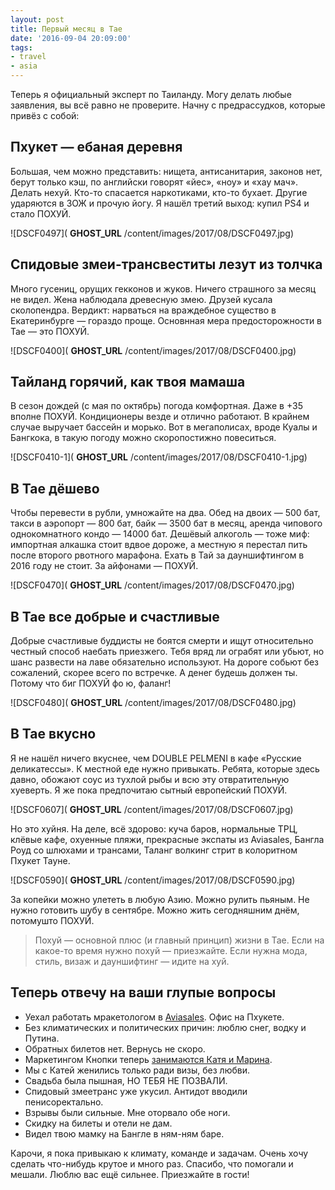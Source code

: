 ```yaml
---
layout: post
title: Первый месяц в Тае
date: '2016-09-04 20:09:00'
tags:
- travel
- asia
---
```


Теперь я официальный эксперт по Таиланду. Могу делать любые заявления, вы всё равно не проверите. Начну с предрассудков, которые привёз с собой:

## Пхукет — ебаная деревня

Большая, чем можно представить: нищета, антисанитария, законов нет, берут только кэш, по английски говорят «йес», «ноу» и «хау мач». Делать нехуй. Кто-то спасается наркотиками, кто-то бухает. Другие ударяются в ЗОЖ и прочую йогу. Я нашёл третий выход: купил PS4 и стало ПОХУЙ.

![DSCF0497]( __GHOST_URL__ /content/images/2017/08/DSCF0497.jpg)

## Спидовые змеи-трансвеститы лезут из толчка

Много гусениц, орущих гекконов и жуков. Ничего страшного за месяц не видел. Жена наблюдала древесную змею. Друзей кусала сколопендра. Вердикт: нарваться на враждебное существо в Екатеринбурге — гораздо проще. Основнная мера предосторожности в Тае — это ПОХУЙ.

![DSCF0400]( __GHOST_URL__ /content/images/2017/08/DSCF0400.jpg)

## Тайланд горячий, как твоя мамаша

В сезон дождей (с мая по октябрь) погода комфортная. Даже в +35 вполне ПОХУЙ. Кондиционеры везде и отлично работают. В крайнем случае выручает бассейн и морько. Вот в мегаполисах, вроде Куалы и Бангкока, в такую погоду можно скоропостижно повеситься.

![DSCF0410-1]( __GHOST_URL__ /content/images/2017/08/DSCF0410-1.jpg)

## В Тае дёшево

Чтобы перевести в рубли, умножайте на два. Обед на двоих — 500 бат, такси в аэропорт — 800 бат, байк — 3500 бат в месяц, аренда чипового однокомнатного кондо — 14000 бат. Дешёвый алкоголь — тоже миф: импортная алкашка стоит вдвое дороже, а местную я перестал пить после второго рвотного марафона. Ехать в Тай за дауншифтингом в 2016 году не стоит. За айфонами — ПОХУЙ.

![DSCF0470]( __GHOST_URL__ /content/images/2017/08/DSCF0470.jpg)

## В Тае все добрые и счастливые

Добрые счастливые буддисты не боятся смерти и ищут относительно честный способ наебать приезжего. Тебя вряд ли ограбят или убьют, но шанс развести на лаве обязательно используют. На дороге собьют без сожалений, скорее всего по встречке. А денег будешь должен ты. Потому что биг ПОХУЙ фо ю, фаланг!

![DSCF0480]( __GHOST_URL__ /content/images/2017/08/DSCF0480.jpg)

## В Тае вкусно

Я не нашёл ничего вкуснее, чем DOUBLE PELMENI в кафе «Русские деликатессы». К местной еде нужно привыкать. Ребята, которые здесь давно, обожают соус из тухлой рыбы и всю эту отвратительную хуеверть. Я же пока предпочитаю сытный европейский ПОХУЙ.

![DSCF0607]( __GHOST_URL__ /content/images/2017/08/DSCF0607.jpg)

Но это хуйня. На деле, всё здорово: куча баров, нормальные ТРЦ, клёвые кафе, охуенные пляжи, прекрасные экспаты из Aviasales, Бангла Роуд со шлюхами и трансами, Таланг волкинг стрит в колоритном Пхукет Тауне.

![DSCF0590]( __GHOST_URL__ /content/images/2017/08/DSCF0590.jpg)

За копейки можно улететь в любую Азию. Можно рулить пьяным. Не нужно готовить шубу в сентябре. Можно жить сегодняшним днём, потомушто ПОХУЙ.

> Похуй — основной плюс (и главный принцип) жизни в Тае. Если на какое-то время нужно похуй — приезжайте. Если нужна мода, стиль, визаж и дауншифтинг — идите на хуй.

## Теперь отвечу на ваши глупые вопросы

- Уехал работать мракетологом в [Aviasales](http://aviasales.ru). Офис на Пхукете.
- Без климатических и политических причин: люблю снег, водку и Путина.
- Обратных билетов нет. Вернусь не скоро.
- Маркетингом Кнопки теперь [занимаются Катя и Марина](http://knopka.com/about/marketers/).
- Мы с Катей женились только ради визы, без любви.
- Свадьба была пышная, НО ТЕБЯ НЕ ПОЗВАЛИ.
- Спидовый змеетранс уже укусил. Антидот вводили пенисоректально.
- Взрывы были сильные. Мне оторвало обе ноги.
- Скидку на билеты и отели не дам.
- Видел твою мамку на Бангле в ням-ням баре.

Карочи, я пока привыкаю к климату, команде и задачам. Очень хочу сделать что-нибудь крутое и много раз. Спасибо, что помогали и мешали. Люблю вас ещё сильнее. Приезжайте в гости!

<!--kg-card-end: markdown-->